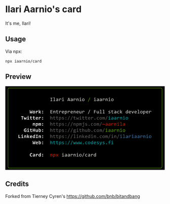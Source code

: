 # Ilari Aarnio's card

It's me, Ilari!

## Usage
Via npx:
```
npx iaarnio/card
```

## Preview
![Preview](./preview.png)

## Credits

Forked from Tierney Cyren's https://github.com/bnb/bitandbang